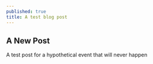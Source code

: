 ```yaml
---
published: true
title: A test blog post
---
```

## A New Post

A test post for a hypothetical event that will never happen
